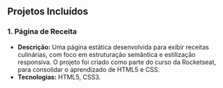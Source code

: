 ## Projetos Incluídos


### 1. Página de Receita
- **Descrição:** Uma página estática desenvolvida para exibir receitas culinárias, com foco em estruturação semântica e estilização responsiva. O projeto foi criado como parte do curso da Rocketseat, para consolidar o aprendizado de HTML5 e CSS.
- **Tecnologias:** HTML5, CSS3.